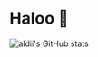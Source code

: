 # Haloo 👋

![aldii's GitHub stats](https://github-readme-stats.vercel.app/api?username=aldiahmad7&show_icons=true&theme=radical)
